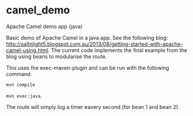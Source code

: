 camel_demo
==========

Apache Camel demo app (java)

Basic demo of Apache Camel in a java app. See the following blog: http://saltnlight5.blogspot.com.au/2013/08/getting-started-with-apache-camel-using.html. The current code implements the final example from the blog using beans to modularise the route.

This uses the exec-maven-plugin and can be run with the following command:

```mvn compile```

```mvn exec:java```.

The route will simply log a timer eavery second (for bean 1 and bean 2).

